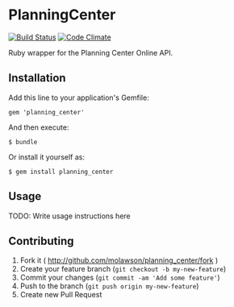 # PlanningCenter

[![Build Status](https://img.shields.io/travis/molawson/planning_center.svg)](https://travis-ci.org/molawson/planning_center)
[![Code Climate](https://img.shields.io/codeclimate/github/molawson/planning_center.svg)](https://codeclimate.com/github/molawson/planning_center)

Ruby wrapper for the Planning Center Online API.

## Installation

Add this line to your application's Gemfile:

    gem 'planning_center'

And then execute:

    $ bundle

Or install it yourself as:

    $ gem install planning_center

## Usage

TODO: Write usage instructions here

## Contributing

1. Fork it ( http://github.com/molawson/planning_center/fork )
2. Create your feature branch (`git checkout -b my-new-feature`)
3. Commit your changes (`git commit -am 'Add some feature'`)
4. Push to the branch (`git push origin my-new-feature`)
5. Create new Pull Request
